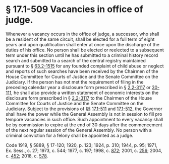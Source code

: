 # § 17.1-509 Vacancies in office of judge.

<p>Whenever a vacancy occurs in the office of judge, a successor, who shall be a resident of the same circuit, shall be elected for a full term of eight years and upon qualification shall enter at once upon the discharge of the duties of his office. No person shall be elected or reelected to a subsequent term under this section until he has submitted to a criminal history record search and submitted to a search of the central registry maintained pursuant to § <a href='/vacode/63.2-1515/'>63.2-1515</a> for any founded complaint of child abuse or neglect and reports of such searches have been received by the Chairmen of the House Committee for Courts of Justice and the Senate Committee on the Judiciary. If the person has not met the requirement of filing in the preceding calendar year a disclosure form prescribed in § <a href='/vacode/2.2-3117/'>2.2-3117</a> or <a href='/vacode/30-111/'>30-111</a>, he shall also provide a written statement of economic interests on the disclosure form prescribed in § <a href='/vacode/2.2-3117/'>2.2-3117</a> to the Chairmen of the House Committee for Courts of Justice and the Senate Committee on the Judiciary. Subject to the provisions of §§ <a href='/vacode/17.1-511/'>17.1-511</a> and <a href='/vacode/17.1-512/'>17.1-512</a>, the Governor shall have the power while the General Assembly is not in session to fill pro tempore vacancies in such office. Such appointment to every vacancy shall be by commission to expire at the end of 30 days after the commencement of the next regular session of the General Assembly. No person with a criminal conviction for a felony shall be appointed as a judge.</p><p>Code 1919, § 5889, § 17-120; 1920, p. 123; 1924, p. 310; 1944, p. 95; 1971, Ex. Sess., c. 27; 1973, c. 544; 1977, c. 197; 1998, c. <a href='http://lis.virginia.gov/cgi-bin/legp604.exe?981+ful+CHAP0872'>872</a>; 2001, c. <a href='http://lis.virginia.gov/cgi-bin/legp604.exe?011+ful+CHAP0256'>256</a>; 2004, c. <a href='http://lis.virginia.gov/cgi-bin/legp604.exe?041+ful+CHAP0452'>452</a>; 2018, c. <a href='http://lis.virginia.gov/cgi-bin/legp604.exe?181+ful+CHAP0578'>578</a>.</p>